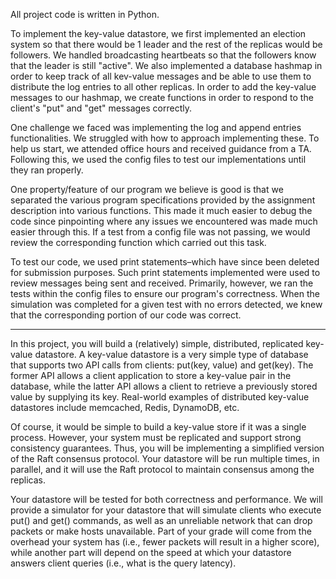 All project code is written in Python.

To implement the key-value datastore, we first implemented an election system so that there would be 1 leader and the rest of the replicas would be followers. We handled broadcasting heartbeats so that the followers know that the leader is still "active". We also implemented a database hashmap in order to keep track of all kev-value messages and be able to use them to distribute the log entries to all other replicas. In order to add the key-value messages to our hashmap, we create functions in order to respond to the client's "put" and "get" messages correctly. 

One challenge we faced was implementing the log and append entries functionalities. We struggled with how to approach implementing these. To help us start, we attended office hours and received guidance from a TA. Following this, we used the config files to test our implementations until they ran properly. 

One property/feature of our program we believe is good is that we separated the various program specifications provided by the assignment description into various functions. This made it much easier to debug the code since pinpointing where any issues we encountered was made much easier through this. If a test from a config file was not passing, we would review the corresponding function which carried out this task.   

To test our code, we used print statements–which have since been deleted for submission purposes. Such print statements implemented were used to review messages being sent and received. Primarily, however, we ran the tests within the config files to ensure our program's correctness. When the simulation was completed for a given test with no errors detected, we knew that the corresponding portion of our code was correct.

--------------------------------------------------------------------------------------------------------------------------

In this project, you will build a (relatively) simple, distributed, replicated key-value datastore. A key-value datastore is a very simple type of database that supports two API calls from clients: put(key, value) and get(key). The former API allows a client application to store a key-value pair in the database, while the latter API allows a client to retrieve a previously stored value by supplying its key. Real-world examples of distributed key-value datastores include memcached, Redis, DynamoDB, etc.

Of course, it would be simple to build a key-value store if it was a single process. However, your system must be replicated and support strong consistency guarantees. Thus, you will be implementing a simplified version of the Raft consensus protocol. Your datastore will be run multiple times, in parallel, and it will use the Raft protocol to maintain consensus among the replicas.

Your datastore will be tested for both correctness and performance. We will provide a simulator for your datastore that will simulate clients who execute put() and get() commands, as well as an unreliable network that can drop packets or make hosts unavailable. Part of your grade will come from the overhead your system has (i.e., fewer packets will result in a higher score), while another part will depend on the speed at which your datastore answers client queries (i.e., what is the query latency).


